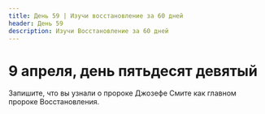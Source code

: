 ```yaml
---
title: Дeнь 59 | Изучи восстановление за 60 дней
header: День 59
description: Изучи Восстановление за 60 дней
---
```


# 9 апреля, день пятьдесят девятый

Запишите, что вы узнали о пророке Джозефе Смите как главном пророке Восстановления.